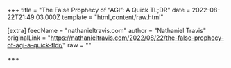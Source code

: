 
+++
title = "The False Prophecy of “AGI”: A Quick TL;DR"
date = 2022-08-22T21:49:03.000Z
template = "html_content/raw.html"

[extra]
feedName = "nathanieltravis.com"
author = "Nathaniel Travis"
originalLink = "https://nathanieltravis.com/2022/08/22/the-false-prophecy-of-agi-a-quick-tldr/"
raw = ""

+++

